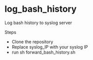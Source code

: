 # log_bash_history

Log bash history to syslog server

Steps 
- Clone the repository
- Replace syslog_IP with your syslog IP
- run sh forward_bash_history.sh 


